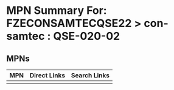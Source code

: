 



# MPN Summary For: FZECONSAMTECQSE22 > con-samtec : QSE-020-02

## MPNs
  

|MPN|Direct Links|Search Links|
| :--- | :--- | :--- |
||||
